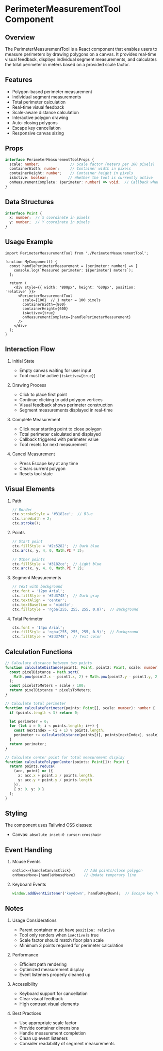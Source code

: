 # PerimeterMeasurementTool Component

## Overview
The PerimeterMeasurementTool is a React component that enables users to measure perimeters by drawing polygons on a canvas. It provides real-time visual feedback, displays individual segment measurements, and calculates the total perimeter in meters based on a provided scale factor.

## Features
- Polygon-based perimeter measurement
- Individual segment measurements
- Total perimeter calculation
- Real-time visual feedback
- Scale-aware distance calculation
- Interactive polygon drawing
- Auto-closing polygons
- Escape key cancellation
- Responsive canvas sizing

## Props

```typescript
interface PerimeterMeasurementToolProps {
  scale: number;              // Scale factor (meters per 100 pixels)
  containerWidth: number;     // Container width in pixels
  containerHeight: number;    // Container height in pixels
  isActive: boolean;         // Whether the tool is currently active
  onMeasurementComplete: (perimeter: number) => void;  // Callback when perimeter measurement is complete
}
```

## Data Structures

```typescript
interface Point {
  x: number;  // X coordinate in pixels
  y: number;  // Y coordinate in pixels
}
```

## Usage Example

```tsx
import PerimeterMeasurementTool from './PerimeterMeasurementTool';

function MyComponent() {
  const handlePerimeterMeasurement = (perimeter: number) => {
    console.log(`Measured perimeter: ${perimeter} meters`);
  };

  return (
    <div style={{ width: '800px', height: '600px', position: 'relative' }}>
      <PerimeterMeasurementTool
        scale={100}  // 1 meter = 100 pixels
        containerWidth={800}
        containerHeight={600}
        isActive={true}
        onMeasurementComplete={handlePerimeterMeasurement}
      />
    </div>
  );
}
```

## Interaction Flow

1. Initial State
   - Empty canvas waiting for user input
   - Tool must be active (`isActive={true}`)

2. Drawing Process
   - Click to place first point
   - Continue clicking to add polygon vertices
   - Visual feedback shows perimeter construction
   - Segment measurements displayed in real-time

3. Complete Measurement
   - Click near starting point to close polygon
   - Total perimeter calculated and displayed
   - Callback triggered with perimeter value
   - Tool resets for next measurement

4. Cancel Measurement
   - Press Escape key at any time
   - Clears current polygon
   - Resets tool state

## Visual Elements

1. Path
   ```typescript
   // Border
   ctx.strokeStyle = '#3182ce';  // Blue
   ctx.lineWidth = 2;
   ctx.stroke();
   ```

2. Points
   ```typescript
   // Start point
   ctx.fillStyle = '#2c5282';  // Dark blue
   ctx.arc(x, y, 4, 0, Math.PI * 2);

   // Other points
   ctx.fillStyle = '#3182ce';  // Light blue
   ctx.arc(x, y, 4, 0, Math.PI * 2);
   ```

3. Segment Measurements
   ```typescript
   // Text with background
   ctx.font = '12px Arial';
   ctx.fillStyle = '#2d3748';  // Dark gray
   ctx.textAlign = 'center';
   ctx.textBaseline = 'middle';
   ctx.fillStyle = 'rgba(255, 255, 255, 0.8)';  // Background
   ```

4. Total Perimeter
   ```typescript
   ctx.font = '14px Arial';
   ctx.fillStyle = 'rgba(255, 255, 255, 0.9)';  // Background
   ctx.fillStyle = '#2d3748';  // Text color
   ```

## Calculation Functions

```typescript
// Calculate distance between two points
function calculateDistance(point1: Point, point2: Point, scale: number): number {
  const pixelDistance = Math.sqrt(
    Math.pow(point2.x - point1.x, 2) + Math.pow(point2.y - point1.y, 2)
  );
  const pixelsToMeters = scale / 100;
  return pixelDistance * pixelsToMeters;
}

// Calculate total perimeter
function calculatePerimeter(points: Point[], scale: number): number {
  if (points.length < 3) return 0;

  let perimeter = 0;
  for (let i = 0; i < points.length; i++) {
    const nextIndex = (i + 1) % points.length;
    perimeter += calculateDistance(points[i], points[nextIndex], scale);
  }
  return perimeter;
}

// Calculate center point for total measurement display
function calculatePolygonCenter(points: Point[]): Point {
  return points.reduce(
    (acc, point) => ({
      x: acc.x + point.x / points.length,
      y: acc.y + point.y / points.length
    }),
    { x: 0, y: 0 }
  );
}
```

## Styling

The component uses Tailwind CSS classes:
- Canvas: `absolute inset-0 cursor-crosshair`

## Event Handling

1. Mouse Events
   ```typescript
   onClick={handleCanvasClick}      // Add points/close polygon
   onMouseMove={handleMouseMove}    // Update temporary line
   ```

2. Keyboard Events
   ```typescript
   window.addEventListener('keydown', handleKeyDown);  // Escape key handling
   ```

## Notes

1. Usage Considerations
   - Parent container must have `position: relative`
   - Tool only renders when `isActive` is true
   - Scale factor should match floor plan scale
   - Minimum 3 points required for perimeter calculation

2. Performance
   - Efficient path rendering
   - Optimized measurement display
   - Event listeners properly cleaned up

3. Accessibility
   - Keyboard support for cancellation
   - Clear visual feedback
   - High contrast visual elements

4. Best Practices
   - Use appropriate scale factor
   - Provide container dimensions
   - Handle measurement completion
   - Clean up event listeners
   - Consider readability of segment measurements
